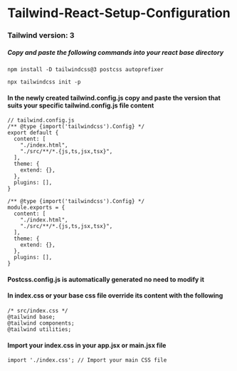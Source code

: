# Tailwind-React-Setup-Configuration

### Tailwind version: 3
##### Copy and paste the following commands into your react base directory
```
npm install -D tailwindcss@3 postcss autoprefixer
```
```
npx tailwindcss init -p
```
#### In the newly created tailwind.config.js copy and paste the version that suits your specific tailwind.config.js file content
```
// tailwind.config.js
/** @type {import('tailwindcss').Config} */
export default {
  content: [
    "./index.html",
    "./src/**/*.{js,ts,jsx,tsx}",
  ],
  theme: {
    extend: {},
  },
  plugins: [],
}
```
```
/** @type {import('tailwindcss').Config} */
module.exports = {
  content: [
    "./index.html",
    "./src/**/*.{js,ts,jsx,tsx}",
  ],
  theme: {
    extend: {},
  },
  plugins: [],
}
```
#### Postcss.config.js is automatically generated no need to modify it
#### In index.css or your base css file override its content with the following
```
/* src/index.css */
@tailwind base;
@tailwind components;
@tailwind utilities;
```
#### Import your index.css in your app.jsx or main.jsx file
```
import './index.css'; // Import your main CSS file
```

